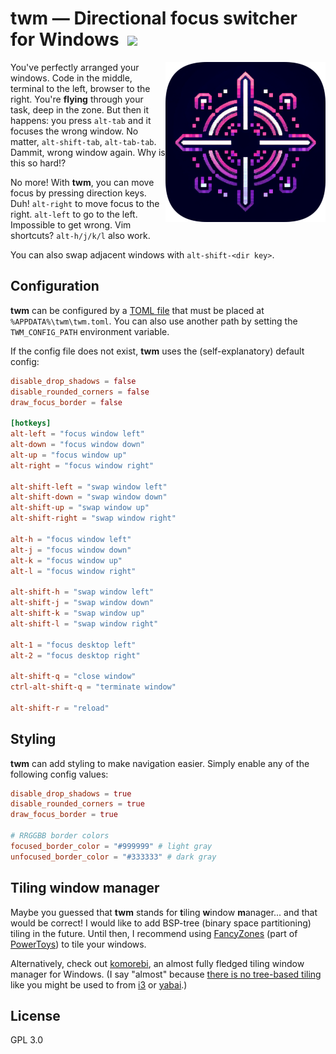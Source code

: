 # twm — Directional focus switcher for Windows &nbsp;![](https://github.com/tom94/twm/workflows/CI/badge.svg)

<img align="right" src="resources/icon-256.png"/> You've perfectly arranged your windows.
Code in the middle, terminal to the left, browser to the right.
You're **flying** through your task, deep in the zone.
But then it happens: you press `alt-tab` and it focuses the wrong window.
No matter, `alt-shift-tab`, `alt-tab-tab`.
Dammit, wrong window again.
Why is this so hard!?

No more!
With **twm**, you can move focus by pressing direction keys.
Duh!
`alt-right` to move focus to the right.
`alt-left` to go to the left.
Impossible to get wrong.
Vim shortcuts?
`alt-h/j/k/l` also work.

You can also swap adjacent windows with `alt-shift-<dir key>`.

## Configuration

**twm** can be configured by a [TOML file](https://toml.io/en/) that must be placed at `%APPDATA%\twm\twm.toml`.
You can also use another path by setting the `TWM_CONFIG_PATH` environment variable.

If the config file does not exist, **twm** uses the (self-explanatory) default config:

```toml
disable_drop_shadows = false
disable_rounded_corners = false
draw_focus_border = false

[hotkeys]
alt-left = "focus window left"
alt-down = "focus window down"
alt-up = "focus window up"
alt-right = "focus window right"

alt-shift-left = "swap window left"
alt-shift-down = "swap window down"
alt-shift-up = "swap window up"
alt-shift-right = "swap window right"

alt-h = "focus window left"
alt-j = "focus window down"
alt-k = "focus window up"
alt-l = "focus window right"

alt-shift-h = "swap window left"
alt-shift-j = "swap window down"
alt-shift-k = "swap window up"
alt-shift-l = "swap window right"

alt-1 = "focus desktop left"
alt-2 = "focus desktop right"

alt-shift-q = "close window"
ctrl-alt-shift-q = "terminate window"

alt-shift-r = "reload"
```

## Styling

**twm** can add styling to make navigation easier.
Simply enable any of the following config values:

```toml
disable_drop_shadows = true
disable_rounded_corners = true
draw_focus_border = true

# RRGGBB border colors
focused_border_color = "#999999" # light gray
unfocused_border_color = "#333333" # dark gray
```

## Tiling window manager

Maybe you guessed that **twm** stands for **t**iling **w**indow **m**anager... and that would be correct!
I would like to add BSP-tree (binary space partitioning) tiling in the future.
Until then, I recommend using [FancyZones](https://learn.microsoft.com/en-us/windows/powertoys/fancyzones) (part of [PowerToys](https://learn.microsoft.com/en-us/windows/powertoys/)) to tile your windows.

Alternatively, check out [komorebi](https://github.com/LGUG2Z/komorebi), an almost fully fledged tiling window manager for Windows.
(I say "almost" because [there is no tree-based tiling](https://github.com/LGUG2Z/komorebi/issues/59) like you might be used to from [i3](https://i3wm.org/) or [yabai](https://github.com/koekeishiya/yabai).)

## License

GPL 3.0
